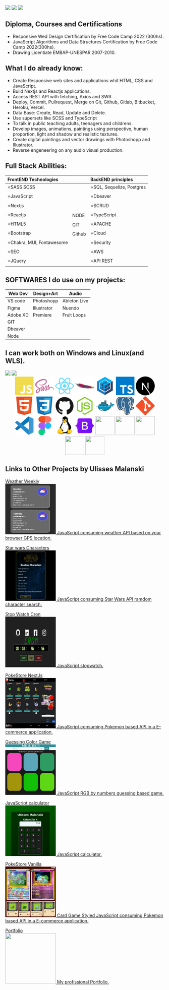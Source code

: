 
<a href="https://www.linkedin.com/in/ulisses-malanski/" target="_blank"><img src="https://img.shields.io/badge/ULisses Malanski-0077B5?style=for-the-badge&logo=linkedin&logoColor=white" target="_blank"></a>
<a href = "mailto:malanskiwork@gmail.com"><img src="https://img.shields.io/badge/-malanskiwork@gmail.com-%23333?style=for-the-badge&logo=gmail&logoColor=white" target="_blank"></a>
<a href="https://www.instagram.com/ulissesmalanski_tattoo/" target="_blank"><img src="https://img.shields.io/badge/Instagram-E4405F?style=for-the-badge&logo=instagram&logoColor=white" target="_blank"></a>
## Diploma, Courses and Certifications
- Responsive Wed Design Certification by Free Code Camp 2022 (300hs).
- JavaScript Algorithms and Data Structures Certification by Free Code Camp 2022(300hs).
- Drawing Licentiate EMBAP-UNESPAR 2007-2010.
 
## What I do already know:  
- Create Responsive web sites and applications whit HTML, CSS and JavaScript.
- Build Nextjs and Reactjs applications.
- Access REST API with fetching, Axios and SWR.
- Deploy, Commit, Pullrequest, Merge on Git, Github, Gitlab, Bitbucket, Heroku, Vercel.
- Data Base: Create, Read, Update and Delete.
- Use supersets like SCSS and TypeScript
- To talk in public teaching adults, teenagers and childrens.
- Develop images, animations, paintings using perspective, human proportion, light and shadow and realistic textures.
- Create digital paintings and vector drawings with Photoshopp and Illustrator.
- Reverse engeneering on any audio visual production.

## Full Stack Abilities:  
 
|FrontEND Technologies         |       |BackEND principles        |
| :--------------------------- | ----- | :----------------------- |
|⭐SASS SCSS                   |       |⭐SQL, Sequelize, Postgres |
|⭐JavaScript                  |       |⭐Dbeaver                  |
|⭐Nextjs                      |       |⭐SCRUD                    |
|⭐Reactjs                     |NODE   |⭐TypeScript               |
|⭐HTML5                       |GIT    |⭐APACHE                   |
|⭐Bootstrap                   |Github |⭐Cloud                    |
|⭐Chakra, MUI, Fontawesome    |       |⭐Security                 |
|⭐SEO                         |       |⭐AWS                      |
|⭐JQuery                      |       |⭐API REST                 | 
  
## SOFTWARES I do use on my projects:

| Web Dev | Design+Art | Audio       |
| ------- | ---------- | ----------- |
| VS code | Photoshopp | Ableton Live|
| Figma   | Illustrator| Nuendo      |
| Adobe XD| Premiere   | Fruit Loops |
| GIT     |            |             |
| Dbeaver |            |             |
| Node    |            |             |


## I can work both on Windows and Linux(and WLS).   


 
<img height="190em" src="https://github-readme-stats.vercel.app/api?username=malanski&show_icons=true&theme=dark&include_all_commits=true&count_private=true">  
<img height="190em" src="https://github-readme-stats.vercel.app/api/top-langs/?username=malanski&layout=compact&langs_count=7&theme=radical">


<div align="center">
<img height="60" width="60" src="https://raw.githubusercontent.com/devicons/devicon/master/icons/javascript/javascript-plain.svg">
<img height="60" width="60" src="https://raw.githubusercontent.com/devicons/devicon/master/icons/sass/sass-original.svg">
<img height="60" width="60" src="https://raw.githubusercontent.com/devicons/devicon/master/icons/react/react-original.svg">
<img height="60" width="60" src="https://raw.githubusercontent.com/devicons/devicon/master/icons/apache/apache-original.svg"> 
<img height="60" width="60" src="https://raw.githubusercontent.com/devicons/devicon/master/icons/sequelize/sequelize-original.svg">
<img height="60" width="60" src="https://raw.githubusercontent.com/devicons/devicon/master/icons/typescript/typescript-plain.svg">   
<img height="60" width="60" src="https://raw.githubusercontent.com/devicons/devicon/master/icons/nextjs/nextjs-original.svg">   
<img height="60" width="60" src="https://raw.githubusercontent.com/devicons/devicon/master/icons/html5/html5-original.svg">
<img height="60" width="60" src="https://raw.githubusercontent.com/devicons/devicon/master/icons/css3/css3-original.svg">
<img height="60" width="60" src="https://raw.githubusercontent.com/devicons/devicon/master/icons/github/github-original.svg">
<img height="60" width="60" src="https://raw.githubusercontent.com/devicons/devicon/master/icons/nodejs/nodejs-original.svg">
<img height="60" width="60" src="https://raw.githubusercontent.com/devicons/devicon/master/icons/docker/docker-original.svg">
<img height="60" width="60" src="https://raw.githubusercontent.com/devicons/devicon/master/icons/postgresql/postgresql-original.svg">
<img height="60" width="60" src="https://raw.githubusercontent.com/devicons/devicon/master/icons/git/git-original.svg">
<img height="60" width="60" src="https://raw.githubusercontent.com/devicons/devicon/master/icons/vscode/vscode-original.svg">
<img height="60" width="60" src="https://raw.githubusercontent.com/devicons/devicon/master/icons/figma/figma-original.svg">
<img height="60" width="60" src="https://raw.githubusercontent.com/devicons/devicon/master/icons/linux/linux-original.svg">
<img height="60" width="60" src="https://raw.githubusercontent.com/devicons/devicon/master/icons/bootstrap/bootstrap-original.svg">
<img height="60" width="60" src="https://cdn.jsdelivr.net/gh/devicons/devicon/icons/illustrator/illustrator-plain.svg" />
<img height="60" width="60" src="https://cdn.jsdelivr.net/gh/devicons/devicon/icons/photoshop/photoshop-plain.svg" />
<img height="60" width="60" src="https://cdn.jsdelivr.net/gh/devicons/devicon/icons/jquery/jquery-original.svg" />
<img height="60" width="60"  src="https://cdn.jsdelivr.net/gh/devicons/devicon/icons/graphql/graphql-plain.svg" />
<img height="60" width="60" src="https://cdn.jsdelivr.net/gh/devicons/devicon/icons/markdown/markdown-original.svg" />

</div>

  

## Links to Other Projects by Ulisses Malanski  
  
<a href="https://malanski.github.io/weather-weekly/" title="Weather weekly" target="_blank">Weather Weekly<br />
<img src="https://github.com/malanski/images/raw/main/weather-weekly.png" height="160" width="160" /> JavaScript consuming weather API based on your browser GPS location.
</a>
<br />

<a href="https://malanski.github.io/sintaxe-e-operadores/" title="Star wars Characters" target="_blank">Star wars Characters<br />
<img src="https://github.com/malanski/images/raw/main/starwars1.png" height="160" width="160" /> JavaScript consuming Star Wars API ramdom character search.
</a>
<br />

<a href="https://malanski.github.io/cron/" title="ReactJs Stop Watch" target="_blank">Stop Watch Cron<br />
<img src="https://github.com/malanski/images/raw/main/CronReactJS.png" height="160" width="160" /> JavaScript stopwatch.
</a>
<br />

<a href="https://poke-store-next.vercel.app/" title="NextJs API E-commerce" target="_blank">PokeStore NextJs<br />
<img src="https://github.com/malanski/images/raw/main/pokeStoreNext.png" height="160" width="160" /> JavaScript consuming Pokemon based API in a E-commerce application.
</a>
<br />

<a href="https://malanski.github.io/GessingColorGame/" title="Color Game" target="_blank">Guessing Color Game<br />
<img src="https://github.com/malanski/images/raw/main/color-guessing.png" height="160" width="160" /> JavaScript RGB by numbers guessing based game.
</a>
<br />

<a href="https://malanski.github.io/CalculatorX/" title="JavaScript calculator" target="_blank">JavaScript calculator<br />
<img src="https://github.com/malanski/images/raw/main/calculator.png" height="160" width="160" /> JavaScript calculator. 
</a>
<br />


<a href="https://malanski.github.io/pokeLoja2/" title="JS API E-commerce" target="_blank">PokeStore Vanilla<br />
<img src="https://github.com/malanski/images/raw/main/pokestore1.png" height="160" width="160" /> Card Game Styled JavaScript consuming Pokemon based API in a E-commerce application.
</a>
<br />

<a href="https://malanski.github.io/portfolio/" title="ReactJs Portfolio" target="_blank">Portfolio<br />
<img src="https://lastfm.freetls.fastly.net/i/u/770x0/2d81602ce3cb43378ddf0d57407d9738.jpg#2d81602ce3cb43378ddf0d57407d9738" height="160" width="160" /> My profissional Portfolio.
</a>
<br />         
